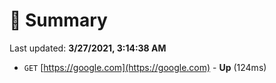 # 📖 Summary
Last updated: **3/27/2021, 3:14:38 AM**

- `GET` [https://google.com](https://google.com) - **Up** (124ms)
